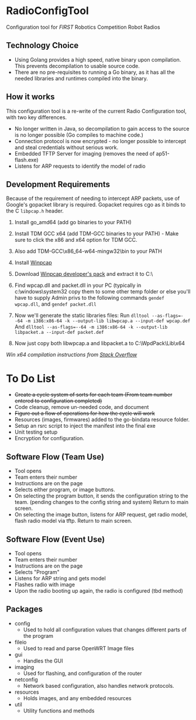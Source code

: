 # RadioConfigTool
Configuration tool for _FIRST_ Robotics Competition Robot Radios

## Technology Choice
- Using Golang provides a high speed, native binary upon compilation. This prevents decompilation to usable
source code.
- There are no pre-requisites to running a Go binary, as it has all the needed libraries and runtimes compiled
into the binary.


## How it works
This configuration tool is a re-write of the current Radio Configuration tool, with two key differences.
- No longer written in Java, so decompilation to gain access to the source is no longer possible (Go compiles to machine code.)
- Connection protocol is now encrypted - no longer possible to intercept and steal credentials without serious work.
- Embedded TFTP Server for imaging (removes the need of ap51-flash.exe)
- Listens for ARP requests to identify the model of radio

## Development Requirements

Because of the requirement of needing to intercept ARP packets, use of Google's gopacket library is required.
Gopacket requires cgo as it binds to the C `libpcap.h` header.

1. Install go_amd64 (add go binaries to your PATH)
2. Install TDM GCC x64 (add TDM-GCC binaries to your PATH) - Make sure to click the x86 and x64 option for TDM GCC. 
3. Also add TDM-GCC\x86_64-w64-mingw32\bin to your PATH
4. Install [Winpcap](https://www.winpcap.org/install/default.htm)
5. Download [Winpcap developer's pack](https://www.winpcap.org/devel.htm) and extract it to C:\
6. Find wpcap.dll and packet.dll in your PC (typically in c:\windows\system32
copy them to some other temp folder or else you'll have to supply Admin privs to the following commands
`gendef wpcap.dll`, and `gendef packet.dll`

7. Now we'll generate the static libraries files:
Run 
`dlltool --as-flags=--64 -m i386:x86-64 -k --output-lib libwpcap.a --input-def wpcap.def` 
And
`dlltool --as-flags=--64 -m i386:x86-64 -k --output-lib libpacket.a --input-def packet.def`

8. Now just copy both libwpcap.a and libpacket.a to C:\WpdPack\Lib\x64

_Win x64 compilation instructions from [Stack Overflow](https://stackoverflow.com/questions/38047858/compile-gopacket-on-windows-64bit)_


# To Do List

- ~~Create a cycle system of sorts for each team (From team number entered to configuration completed)~~
- Code cleanup, remove un-needed code, and document
- ~~Figure out a flow of operations for how the cycle will work~~
- Resources (images, firmwares) added to the go-bindata resource folder.
- Setup an rsrc script to inject the manifest into the final exe
- Unit testing setup
- Encryption for configuration.


## Software Flow (Team Use)

- Tool opens
- Team enters their number
- Instructions are on the page
- Selects either program, or image buttons.
- On selecting the program button, it sends the configuration string to the team. (pending changes to the config string and system) Return to main screen.
- On selecting the image button, listens for ARP request, get radio model, flash radio model via tftp. Return to main screen.

## Software Flow (Event Use)

- Tool opens
- Team enters their number
- Instructions are on the page
- Selects "Program"
- Listens for ARP string and gets model
- Flashes radio with image 
- Upon the radio booting up again, the radio is configured (tbd method)

## Packages

- config
  * Used to hold all configuration values that changes different parts of the program
- fileio
  * Used to read and parse OpenWRT Image files
- gui
  * Handles the GUI
- imaging
  * Used for flashing, and configuration of the router
- netconfig
  * Network based configuration, also handles network protocols.
- resources
  * Holds images, and any embedded resources
- util
  * Utility functions and methods